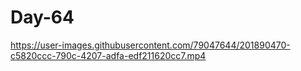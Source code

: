 # Day-64

https://user-images.githubusercontent.com/79047644/201890470-c5820ccc-790c-4207-adfa-edf211620cc7.mp4

